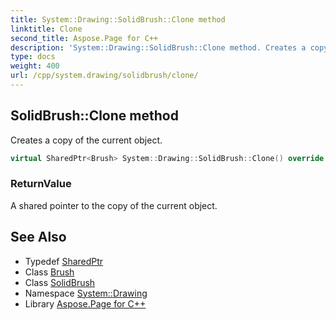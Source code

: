 ```yaml
---
title: System::Drawing::SolidBrush::Clone method
linktitle: Clone
second_title: Aspose.Page for C++
description: 'System::Drawing::SolidBrush::Clone method. Creates a copy of the current object in C++.'
type: docs
weight: 400
url: /cpp/system.drawing/solidbrush/clone/
---
```

## SolidBrush::Clone method


Creates a copy of the current object.

```cpp
virtual SharedPtr<Brush> System::Drawing::SolidBrush::Clone() override
```


### ReturnValue

A shared pointer to the copy of the current object.

## See Also

* Typedef [SharedPtr](../../../system/sharedptr/)
* Class [Brush](../../brush/)
* Class [SolidBrush](../)
* Namespace [System::Drawing](../../)
* Library [Aspose.Page for C++](../../../)
